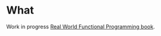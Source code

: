 # What

Work in progress [Real World Functional Programming book](https://jesterxl.github.io/real-world-functional-programming-book/).